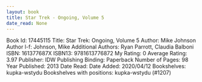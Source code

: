 ```yaml
---
layout: book
title: Star Trek - Ongoing, Volume 5
date_read: None
---
```


Book Id: 17445115
Title: Star Trek: Ongoing, Volume 5
Author: Mike Johnson
Author l-f: Johnson, Mike
Additional Authors: Ryan Parrott, Claudia Balboni
ISBN: 161377687X
ISBN13: 9781613776872
My Rating: 0
Average Rating: 3.97
Publisher: IDW Publishing
Binding: Paperback
Number of Pages: 98
Year Published: 2013
Date Read: 
Date Added: 2020/04/12
Bookshelves: kupka-wstydu
Bookshelves with positions: kupka-wstydu (#1207)

